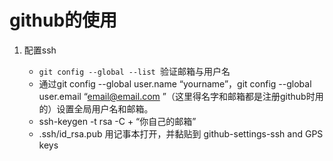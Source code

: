 # github的使用

1. 配置ssh

	+ `git config --global --list `验证邮箱与用户名
	+ 通过git config --global user.name “yourname”，git config --global user.email “email@email.com ”（这里得名字和邮箱都是注册github时用的）设置全局用户名和邮箱。
	+ ssh-keygen -t rsa -C + “你自己的邮箱”
	+ .ssh/id_rsa.pub 用记事本打开，并黏贴到 github-settings-ssh and GPS keys 

